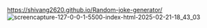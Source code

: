 https://shivang2620.github.io/Random-joke-generator/
![screencapture-127-0-0-1-5500-index-html-2025-02-21-18_43_03](https://github.com/user-attachments/assets/e7b7e82e-e195-4fa3-97ba-560f75e2cd82)
